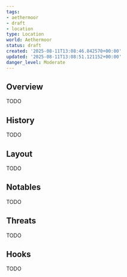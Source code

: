 ```yaml
---
tags:
- aethermoor
- draft
- location
type: Location
world: Aethermoor
status: draft
created: '2025-08-11T13:08:46.842570+00:00'
updated: '2025-08-11T13:08:51.121152+00:00'
danger_level: Moderate
---
```



## Overview

TODO
## History

TODO
## Layout

TODO
## Notables

TODO
## Threats

TODO
## Hooks

TODO
